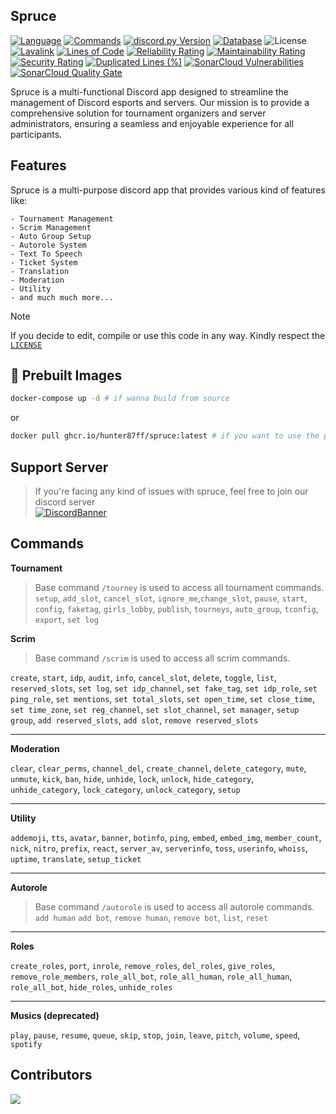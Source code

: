 ## Spruce

<!-- [![Tests](https://github.com/Hunter87ff/Spruce/actions/workflows/testing.yml/badge.svg)](#) -->
[![Language](https://img.shields.io/badge/lang-Python%203.11+-blue)](#)
[![Commands](https://img.shields.io/badge/90+-Commands-violet)](#)
[![discord.py Version](https://img.shields.io/badge/lib-discord.py%202.5.2-skyblue)](#)
[![Database](https://img.shields.io/badge/database-MongoDB-green)](#)
![License](https://img.shields.io/github/license/hunter87ff/spruce)
[![Lavalink](https://img.shields.io/badge/Lavalink%20-4.0.11-skyblue)](#)
[![Lines of Code](https://sonarcloud.io/api/project_badges/measure?project=Hunter87ff_Spruce&metric=ncloc)](#)
[![Reliability Rating](https://sonarcloud.io/api/project_badges/measure?project=Hunter87ff_Spruce&metric=reliability_rating)](#)
[![Maintainability Rating](https://sonarcloud.io/api/project_badges/measure?project=Hunter87ff_Spruce&metric=sqale_rating)](#)
[![Security Rating](https://sonarcloud.io/api/project_badges/measure?project=Hunter87ff_Spruce&metric=security_rating)](#)
[![Duplicated Lines (%)](https://sonarcloud.io/api/project_badges/measure?project=Hunter87ff_Spruce&metric=duplicated_lines_density)](#)
[![SonarCloud Vulnerabilities](https://sonarcloud.io/api/project_badges/measure?project=Hunter87ff_Spruce&metric=vulnerabilities)](#)
[![SonarCloud Quality Gate](https://sonarcloud.io/api/project_badges/measure?project=Hunter87ff_Spruce&metric=alert_status)](#)



Spruce is a multi-functional Discord app designed to streamline the management of Discord esports and servers. Our mission is to provide a comprehensive solution for tournament organizers and server administrators, ensuring a seamless and enjoyable experience for all participants.


## Features
Spruce is a multi-purpose discord app that provides various kind of features like:
```
- Tournament Management
- Scrim Management
- Auto Group Setup
- Autorole System
- Text To Speech
- Ticket System
- Translation
- Moderation
- Utility 
- and much much more...
```

> [!NOTE]
> If you decide to edit, compile or use this code in any way. Kindly respect the [`LICENSE`](https://github.com/Hunter87ff/spruce/blob/main/LICENSE)

## 🐳 Prebuilt Images
```sh
docker-compose up -d # if wanna build from source
```
or
```sh
docker pull ghcr.io/hunter87ff/spruce:latest # if you want to use the prebuilt image
```



## Support Server
> If you're facing any kind of issues with spruce, feel free to join our discord server<br> 
[![DiscordBanner](https://invidget.switchblade.xyz/vMnhpAyFZm)](https://discord.gg/vMnhpAyFZm)


## Commands
 
__**Tournament**__
> Base command `/tourney` is used to access all tournament commands.
`setup`, `add_slot`, `cancel_slot`, `ignore_me`,`change_slot`, `pause`, `start`, `config`, `faketag`, `girls_lobby`, `publish`, `tourneys`, `auto_group`, `tconfig`, `export`, `set log`


__**Scrim**__
> Base command `/scrim` is used to access all scrim commands.

`create`, `start`, `idp`, `audit`, `info`, `cancel_slot`, `delete`, `toggle`, `list`, `reserved_slots`, `set log`, `set idp_channel`, `set fake_tag`, `set idp_role`, `set ping_role`, `set mentions`, `set total_slots`, `set open_time`, `set close_time`, `set time_zone`, `set reg_channel`, `set slot_channel`, `set manager`, `setup group`, `add reserved_slots`, `add slot`, `remove reserved_slots`

---------------------------------

__**Moderation**__

`clear`, `clear_perms`, `channel_del`, `create_channel`, `delete_category`, `mute`, `unmute`, `kick`, `ban`, `hide`, `unhide`, `lock`, `unlock`, `hide_category`, `unhide_category`, `lock_category`, `unlock_category`, `setup`

---------------------------------

__**Utility**__

`addemoji`, `tts`, `avatar`, `banner`, `botinfo`, `ping`, `embed`, `embed_img`, `member_count`, `nick`, `nitro`, `prefix`, `react`, `server_av`, `serverinfo`, `toss`, `userinfo`, `whoiss`, `uptime`, `translate`, `setup_ticket`

---------------------------------

__**Autorole**__
> Base command `/autorole` is used to access all autorole commands.
`add human` `add bot`, `remove human`, `remove bot`, `list`, `reset`

---------------------------------

__**Roles**__

`create_roles`, `port`, `inrole`, `remove_roles`, `del_roles`, `give_roles`, `remove_role_members`, `role_all_bot`, `role_all_human`, `role_all_human`, `role_all_bot`, `hide_roles`, `unhide_roles`

---------------------------------


__**Musics (deprecated)**__

`play`, `pause`, `resume`, `queue`, `skip`, `stop`, `join`, `leave`, `pitch`, `volume`, `speed`, `spotify`


## Contributors
<a href="https://github.com/hunter87ff/spruce/graphs/contributors">
  <img src="https://contrib.rocks/image?repo=hunter87ff/Spruce" />
</a>

